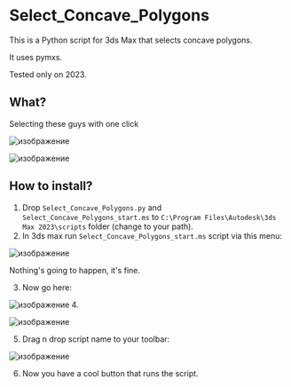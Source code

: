 # Select_Concave_Polygons
This is a Python script for 3ds Max that selects concave polygons. 

It uses pymxs. 

Tested only on 2023.

## What?
Selecting these guys with one click 

![изображение](https://github.com/user-attachments/assets/a4d63566-7903-480e-a348-0c253d669db8)

![изображение](https://github.com/user-attachments/assets/fa9e8eec-b4f2-4643-911c-e40b3fc9d10f)


## How to install?
1. Drop `Select_Concave_Polygons.py` and `Select_Concave_Polygons_start.ms` to `C:\Program Files\Autodesk\3ds Max 2023\scripts` folder (change to your path).
2. In 3ds max run `Select_Concave_Polygons_start.ms` script via this menu:

![изображение](https://github.com/user-attachments/assets/0d412126-a716-4f57-83cf-2da1217e8969)

Nothing's going to happen, it's fine.

3. Now go here:

![изображение](https://github.com/user-attachments/assets/6aecc002-f53c-4e20-9518-93d2dadf94f7)
4.

![изображение](https://github.com/user-attachments/assets/30ffd391-b04b-42b2-ab0f-9b0d7f7862e2)

5. Drag n drop script name to your toolbar:

![изображение](https://github.com/user-attachments/assets/86ffe245-f0b4-41dd-8df0-39cb05a324bb)

6. Now you have a cool button that runs the script.
